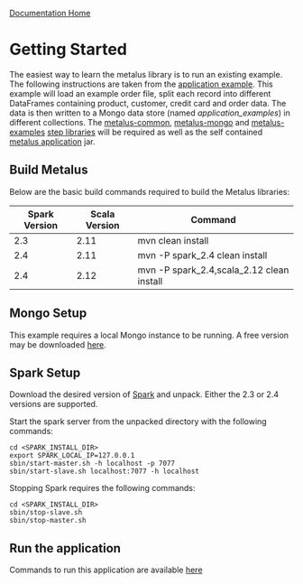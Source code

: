 [Documentation Home](readme.md)

# Getting Started
The easiest way to learn the metalus library is to run an existing example. The following instructions are taken from the
[application example](application-example.md). This example will load an example order file, split each record into
different DataFrames containing product, customer, credit card and order data. The data is then written to a Mongo data
store (named _application_examples_) in different collections. The [metalus-common](../metalus-common/readme.md), 
[metalus-mongo](../metalus-mongo) and [metalus-examples](../metalus-examples/readme.md) [step libraries](step-libraries.md) 
will be required as well as the self contained [metalus application](metalus-application.md) jar.

## Build Metalus
Below are the basic build commands required to build the Metalus libraries:

|Spark Version|Scala Version|Command|
|-------------|-------------|-------|
|2.3          |2.11         |mvn clean install|
|2.4          |2.11         |mvn -P spark_2.4 clean install|
|2.4          |2.12         |mvn -P spark_2.4,scala_2.12 clean install|


## Mongo Setup
This example requires a local Mongo instance to be running. A free version may be downloaded 
[here](https://www.mongodb.com/download-center/community).

## Spark Setup
Download the desired version of [Spark](http://spark.apache.org/downloads.html) and unpack. Either the 2.3 or 2.4 versions
are supported.

Start the spark server from the unpacked directory with the following commands:

```shell script
cd <SPARK_INSTALL_DIR>
export SPARK_LOCAL_IP=127.0.0.1
sbin/start-master.sh -h localhost -p 7077
sbin/start-slave.sh localhost:7077 -h localhost
```

Stopping Spark requires the following commands:

```shell script
cd <SPARK_INSTALL_DIR>
sbin/stop-slave.sh
sbin/stop-master.sh
```

## Run the application
Commands to run this application are available [here](application-example.md#Running)
